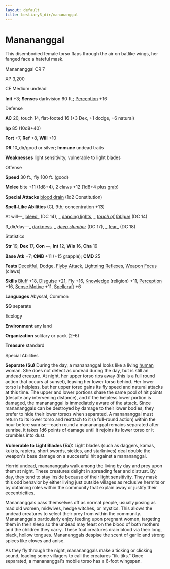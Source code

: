 ```yaml
---
layout: default
title: bestiary3_dir/manananggal
---
```

# Manananggal

This disembodied female torso flaps through the air on batlike wings, her fanged face a hateful mask.

Manananggal CR 7

XP 3,200

CE Medium undead

**Init** +3; **Senses** darkvision 60 ft.; [Perception](skills_dir/perception#_perception) +16

Defense

**AC** 20, touch 14, flat-footed 16 (+3 Dex, +1 dodge, +6 natural)

**hp** 85 (10d8+40)

**Fort** +7, **Ref** +8, **Will** +10

**DR** 10_dir/good or silver; **Immune** undead traits

**Weaknesses** light sensitivity, vulnerable to light blades

Offense

**Speed** 30 ft., fly 100 ft. (good)

**Melee** bite +11 (1d8+4), 2 claws +12 (1d8+4 plus [grab](monsters_dir/universalMonsterRules#_grab))

**Special Attacks** [blood drain](monsters_dir/universalMonsterRules#_blood-drain) (1d2 Constitution)

**Spell-Like Abilities** (CL 9th; concentration +13)

At will—_ [bleed](spells_dir/bleed#_bleed)_ (DC 14), _ [dancing lights](spells_dir/dancingLights#_dancing-lights)_, _ [touch of fatigue](spells_dir/touchOfFatigue#_touch-of-fatigue)_ (DC 14)

3_dir/day—_ [darkness](spells_dir/darkness#_darkness)_, _ [deep slumber](spells_dir/deepSlumber#_deep-slumber)_ (DC 17), _ [fear](spells_dir/fear#_fear)_ (DC 18)

Statistics

**Str** 19, **Dex** 17, **Con** —, **Int** 12, **Wis** 16, **Cha** 19

**Base Atk** +7; **CMB** +11 (+15 grapple); **CMD** 25

**Feats** [Deceitful](feats#_deceitful), [Dodge](feats#_dodge), [Flyby Attack](monsters_dir/monsterFeats#_flyby-attack), [Lightning Reflexes](feats#_lightning-reflexes), [Weapon Focus](feats#_weapon-focus) (claws)

**Skills** [Bluff](skills_dir/bluff#_bluff) +18, [Disguise](skills_dir/disguise#_disguise) +21, [Fly](skills_dir/fly#_fly) +16, [Knowledge](skills_dir/knowledge#_knowledge) (religion) +11, [Perception](skills_dir/perception#_perception) +16, [Sense Motive](skills_dir/senseMotive#_sense-motive) +11, [Spellcraft](skills_dir/spellcraft#_spellcraft) +6

**Languages** Abyssal, Common

**SQ** separate

Ecology

**Environment** any land

**Organization** solitary or pack (2–6)

**Treasure** standard

Special Abilities

**Separate (Su)** During the day, a manananggal looks like a living [human](monsters_dir/creatureTypes#_human-subtype) woman. She does not detect as undead during the day, but is still an undead creature. At night, her upper torso rips away (this is a full round action that occurs at sunset), leaving her lower torso behind. Her lower torso is helpless, but her upper torso gains its fly speed and natural attacks at this time. The upper and lower portions share the same pool of hit points (despite any intervening distance), and if the helpless lower portion is damaged, the manananggal is immediately aware of the attack. Since manananggals can be destroyed by damage to their lower bodies, they prefer to hide their lower torsos when separated. A manananggal must return to its lower torso and reattach to it (a full-round action) within the hour before sunrise—each round a manananggal remains separated after sunrise, it takes 1d6 points of damage until it rejoins its lower torso or it crumbles into dust.

**Vulnerable to Light Blades (Ex):** Light blades (such as daggers, kamas, kukris, rapiers, short swords, sickles, and starknives) deal double the weapon's base damage on a successful hit against a manananggal.

Horrid undead, manananggals walk among the living by day and prey upon them at night. These creatures delight in spreading fear and distrust. By day, they tend to stay inside because of their light sensitivity. They mask this odd behavior by either living just outside villages as reclusive hermits or by obtaining roles within the community that explain away or justify their eccentricities.

Manananggals pass themselves off as normal people, usually posing as mad old women, midwives, hedge witches, or mystics. This allows the undead creatures to select their prey from within the community. Manananggals particularly enjoy feeding upon pregnant women, targeting them in their sleep so the undead may feast on the blood of both mothers and the children they carry. These foul creatures drain blood via their long, black, hollow tongues. Manananggals despise the scent of garlic and strong spices like cloves and anise.

As they fly through the night, manananggals make a ticking or clicking sound, leading some villagers to call the creatures “tik-tiks.” Once separated, a manananggal's mobile torso has a 6-foot wingspan.

